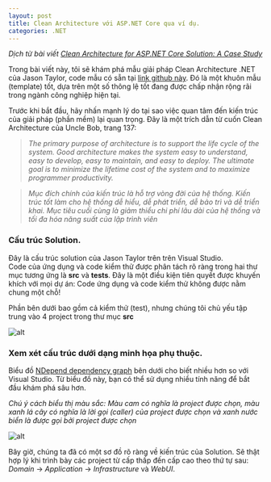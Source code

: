 ```yaml
---
layout: post
title: Clean Architecture với ASP.NET Core qua ví dụ.
categories: .NET
---
```

*Dịch từ bài viết [Clean Architecture for ASP.NET Core Solution: A Case Study](https://blog.ndepend.com/clean-architecture-for-asp-net-core-solution/?fbclid=IwAR0PATLqQNAC9nQl48y3Do0wnwzuD2nuPyF7prguoX87NrD_4a08hJNAJXs)*

Trong bài viết này, tôi sẽ khám phá mẫu giải pháp Clean Architecture .NET của Jason Taylor, code mẫu có sẵn tại [link github này](https://github.com/jasontaylordev/CleanArchitecture). Đó là một khuôn mẫu (template) tốt, dựa trên một số thông lệ tốt đang được chấp nhận rộng rãi trong ngành công nghiệp hiện tại.

Trước khi bắt đầu, hãy nhấn mạnh lý do tại sao việc quan tâm đến kiến trúc của giải pháp (phần mềm) lại quan trọng. Đây là một trích dẫn từ cuốn Clean Architecture của Uncle Bob, trang 137:

> *The primary purpose of architecture is to support the life cycle of the system. Good architecture makes the system easy to understand, easy to develop, easy to maintain, and easy to deploy. The ultimate goal is to minimize the lifetime cost of the system and to maximize programmer productivity.*

> *Mục đích chính của kiến trúc là hỗ trợ vòng đời của hệ thống. Kiến trúc tốt làm cho hệ thống dễ hiểu, dễ phát triển, dễ bảo trì và dễ triển khai. Mục tiêu cuối cùng là giảm thiểu chi phí lâu dài của hệ thống và tối đa hóa năng suất của lập trình viên*  

### Cấu trúc Solution.

Đây là cấu trúc solution của Jason Taylor trên trên Visual Studio.  
Code của ứng dụng và code kiểm thử được phân tách rõ ràng trong hai thư mục tương ứng là **src** và **tests**. Đây là một điều kiện tiên quyết được khuyến khích với mọi dự án: Code ứng dụng và code kiểm thử không được nằm chung một chỗ!  

Phần bên dưới bao gồm cả kiểm thử (test), nhưng chúng tôi chủ yếu tập trung vào 4 project trong thư mục **src**  

![alt](https://blog.ndepend.com/wp-content/uploads/Net-Solution-Structure-Explorer.png)  

### Xem xét cấu trúc dưới dạng minh họa phụ thuộc.  

Biểu đồ [NDepend dependency graph](https://www.ndepend.com/docs/visual-studio-dependency-graph?_ga=2.79885010.477114683.1627913188-878189054.1627913188) bên dưới cho biết nhiều hơn so với Visual Studio. Từ biểu đồ này, bạn có thể sử dụng nhiều tính năng để bắt đầu khám phá sâu hơn.  

*Chú ý cách biểu thị màu sắc: Màu cam có nghĩa là project được chọn, màu xanh lá cây có nghĩa là lời gọi (caller) của project được chọn và xanh nước biển là được gọi bởi project được chọn*  

![alt](https://blog.ndepend.com/wp-content/uploads/Net-Solution-Structure-Graph.png)  

Bây giờ, chúng ta đã có một sơ đồ rõ ràng về kiến trúc của Solution. Sẽ thật hợp lý khi trình bày các project từ cấp thấp đến cấp cao theo thứ tự sau: *Domain* -> *Application* -> *Infrastructure* và *WebUI*. 



